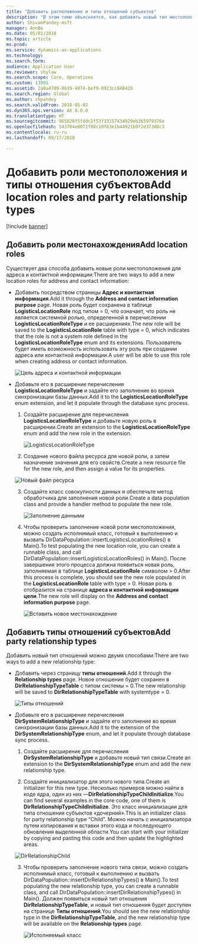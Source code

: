 ```yaml
---
title: "Добавить расположение и типы отношений субъектов"
description: "В этом теме объясняется, как добавить новый тип местоположения и отношения субъектов."
author: ShivamPandey-msft
manager: AnnBe
ms.date: 05/01/2018
ms.topic: article
ms.prod: 
ms.service: dynamics-ax-applications
ms.technology: 
ms.search.form: 
audience: Application User
ms.reviewer: shylaw
ms.search.scope: Core, Operations
ms.custom: 13991
ms.assetid: 2a0a4789-8619-4974-bef9-0923cc848420
ms.search.region: Global
ms.author: shpandey
ms.search.validFrom: 2018-05-02
ms.dyn365.ops.version: AX 8.0.0
ms.translationtype: HT
ms.sourcegitcommit: 965826f5fddc2f53f33157434929eb265979376e
ms.openlocfilehash: 543784e8072f88c10f63e1b44921b9f2d37308c3
ms.contentlocale: ru-ru
ms.lasthandoff: 09/17/2018

---
```


# <a name="add-location-roles-and-party-relationship-types"></a><span data-ttu-id="90d8b-103">Добавить роли местоположения и типы отношения субъектов</span><span class="sxs-lookup"><span data-stu-id="90d8b-103">Add location roles and party relationship types</span></span> 

[!include [banner](../includes/banner.md)]

## <a name="add-location-roles"></a><span data-ttu-id="90d8b-104">Добавить роли местонахождения</span><span class="sxs-lookup"><span data-stu-id="90d8b-104">Add location roles</span></span>

<span data-ttu-id="90d8b-105">Существует два способа добавить новые роли местоположения для адреса и контактной информации:</span><span class="sxs-lookup"><span data-stu-id="90d8b-105">There are two ways to add a new location roles for address and contact information:</span></span>

-  <span data-ttu-id="90d8b-106">Добавить посредством страницы **Адрес и контактная информация**.</span><span class="sxs-lookup"><span data-stu-id="90d8b-106">Add it through the **Address and contact information purpose** page.</span></span> <span data-ttu-id="90d8b-107">Новая роль будет сохранена в таблице **LogisticsLocationRole** под типом = 0, что означает, что роль не является системной ролью, определенной в перечислении **LogisticsLocationRoleType** и ее расширениях.</span><span class="sxs-lookup"><span data-stu-id="90d8b-107">The new role will be saved to the **LogisticsLocationRole** table with type = 0, which indicates that the role is not a system role defined in the **LogisticsLocationRoleType** enum and its extensions.</span></span> <span data-ttu-id="90d8b-108">Пользователь будет иметь возможность использовать эту роль при создании адреса или контактной информации.</span><span class="sxs-lookup"><span data-stu-id="90d8b-108">A user will be able to use this role when creating address or contact information.</span></span>

    ![Цель адреса и контактной информации](media/Address-Contact.PNG)

-  <span data-ttu-id="90d8b-110">Добавьте его в расширение перечисления **LogisticsLocationRoleType** и задайте его заполнение во время синхронизации базы данных.</span><span class="sxs-lookup"><span data-stu-id="90d8b-110">Add it to the **LogisticsLocationRoleType** enum extension, and let it populate through the database sync process.</span></span>

    1.  <span data-ttu-id="90d8b-111">Создайте расширение для перечисления **LogisticsLocationRoleType** и добавьте новую роль в расширении.</span><span class="sxs-lookup"><span data-stu-id="90d8b-111">Create an extension to the **LogisticsLocationRoleType** enum and add the new role in the extension.</span></span> 
  
        ![LogisticsLocationRoleType](media/Logistics.PNG)

    2. <span data-ttu-id="90d8b-113">Создание нового файла ресурса для новой роли, а затем назначение значения для его свойств.</span><span class="sxs-lookup"><span data-stu-id="90d8b-113">Create a new resource file for the new role, and then assign a value for its properties.</span></span>
     
     ![Новый файл ресурса](media/Resource.PNG)
        
    3.  <span data-ttu-id="90d8b-115">Создайте класс совокупности данных и обеспечьте метод обработчика для заполнения новой роли.</span><span class="sxs-lookup"><span data-stu-id="90d8b-115">Create a data population class and provide a handler method to populate the new role.</span></span> 

        ![Заполнение данными](media/Dirdata.PNG)

    4.  <span data-ttu-id="90d8b-117">Чтобы проверить заполнение новой роли местоположения, можно создать исполнимый класс, готовый к выполнению и вызвать DirDataPopulation::insertLogisticsLocationRoles() в Main().</span><span class="sxs-lookup"><span data-stu-id="90d8b-117">To test populating the new location role, you can create a runnable class, and call DirDataPopulation::insertLogisticsLocationRoles() in Main().</span></span> <span data-ttu-id="90d8b-118">После завершения этого процесса должна появиться новая роль, заполняемая в таблице **LogisticsLocationRole** символом \> 0.</span><span class="sxs-lookup"><span data-stu-id="90d8b-118">After this process is complete, you should see the new role populated in the **LogisticsLocationRole** table with type \> 0.</span></span> <span data-ttu-id="90d8b-119">Новая роль в отобразится на странице **адреса и контактной информации цели**.</span><span class="sxs-lookup"><span data-stu-id="90d8b-119">The new role will display on the **Address and contact information purpose** page.</span></span>

        ![Вставить новое местонахождение](media/InsertNewLocation.PNG)

## <a name="add-party-relationship-types"></a><span data-ttu-id="90d8b-121">Добавить типы отношений субъектов</span><span class="sxs-lookup"><span data-stu-id="90d8b-121">Add party relationship types</span></span> 

<span data-ttu-id="90d8b-122">Добавить новый тип отношений можно двумя способами:</span><span class="sxs-lookup"><span data-stu-id="90d8b-122">There are two ways to add a new relationship type:</span></span>

-   <span data-ttu-id="90d8b-123">Добавить через страницу **типы отношений**.</span><span class="sxs-lookup"><span data-stu-id="90d8b-123">Add it through the **Relationship types** page.</span></span> <span data-ttu-id="90d8b-124">Новое отношение будет сохранен в **DirRelationshipTypeTable** с типом системы = 0.</span><span class="sxs-lookup"><span data-stu-id="90d8b-124">The new relationship will be saved to **DirRelationshipTypeTable** with systemtype = 0.</span></span>

    ![Типы отношений](media/Relationship.PNG)

-  <span data-ttu-id="90d8b-126">Добавьте его в расширение перечисления **DirSystemRelationshipType** и задайте его заполнение во время синхронизации базы данных.</span><span class="sxs-lookup"><span data-stu-id="90d8b-126">Add it to the extension of the **DirSystemRelationshipType** enum, and let it populate through database sync process.</span></span>

    1.  <span data-ttu-id="90d8b-127">Создайте расширение для перечисления **DirSystemRelationshipType** и добавьте новый тип связи.</span><span class="sxs-lookup"><span data-stu-id="90d8b-127">Create an extension to the **DirSystemRelationshipType** enum and add the new relationship type.</span></span>

    2. <span data-ttu-id="90d8b-128">Создайте инициализатор для этого нового типа.</span><span class="sxs-lookup"><span data-stu-id="90d8b-128">Create an initializer for this new type.</span></span> <span data-ttu-id="90d8b-129">Несколько примеров можно найти в коде ядра, один из них —**DirRelationshipTypeChildInitialize**.</span><span class="sxs-lookup"><span data-stu-id="90d8b-129">You can find several examples in the core code, one of them is  **DirRelationshipTypeChildInitialize**.</span></span> <span data-ttu-id="90d8b-130">Это класс инициализации для типа отношения субъектов «дочерний».</span><span class="sxs-lookup"><span data-stu-id="90d8b-130">This is an initializer class for party relationship type “Child”.</span></span> <span data-ttu-id="90d8b-131">Можно начать с инициализатора путем копирования и вставки этого кода и последующего обновления выделенной области.</span><span class="sxs-lookup"><span data-stu-id="90d8b-131">You can start with your initializer by copying and pasting this code and then update the highlighted areas.</span></span>
    
    ![DirRelationshipChild](media/DirRelationship.PNG)

    3.  <span data-ttu-id="90d8b-133">Чтобы проверить заполнение нового типа связи, можно создать исполнимый класс, готовый к выполнению и вызвать DirDataPopulation::insertDirRelationshipTypes() в Main().</span><span class="sxs-lookup"><span data-stu-id="90d8b-133">To test populating the new relationship type, you can create a runnable class, and call DirDataPopulation::insertDirRelationshipTypes() in Main().</span></span> <span data-ttu-id="90d8b-134">Должен появиться новый тип отношения **DirRelationshipTypeTable**, и новый тип отношения будет доступен на странице **Типы отношений**.</span><span class="sxs-lookup"><span data-stu-id="90d8b-134">You should see the new relationship type in the **DirRelationshipTypeTable**, and the new relationship type will be available on the **Relationship types** page.</span></span>

        ![Исполняемый класс](media/Runnable.PNG)

